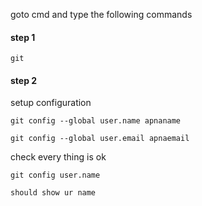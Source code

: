 goto cmd and type the following commands 
#### step 1
```shell
git
```
#### step 2
setup configuration

```shell
git config --global user.name apnaname
```
```shell
git config --global user.email apnaemail
```
check every thing is ok
```shell
git config user.name
```
`should show ur name`